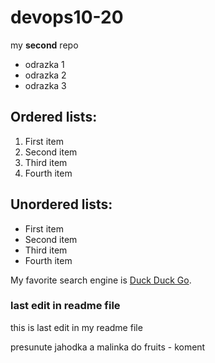 # devops10-20
my **second** repo


* odrazka 1
* odrazka 2
* odrazka 3

## **Ordered lists:**

1. First item
2. Second item
3. Third item
4. Fourth item

## **Unordered lists:**

- First item
- Second item
- Third item
- Fourth item

My favorite search engine is [Duck Duck Go](https://duckduckgo.com).

### last edit in readme file
this is last edit in my readme file

presunute jahodka a malinka do fruits - koment
